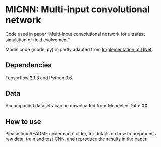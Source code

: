 # MICNN: Multi-input convolutional network

Code used in paper “Multi-input convolutional network for ultrafast simulation of field evolvement”.

Model code (model.py) is partly adapted from [Implementation of UNet](https://github.com/zhixuhao/unet).


## Dependencies

  Tensorflow 2.1.3 and Python 3.6.
  
## Data

Accompanied datasets can be downloaded from Mendeley Data: XX

## How to use

Please find README under each folder, for details on how to preprocess raw data, train and test CNN, and reproduce the results in the paper.

